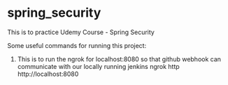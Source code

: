 # spring_security
This is to practice Udemy Course - Spring Security

Some useful commands for running this project:

1) This is to run the ngrok for localhost:8080 so that github webhook can communicate with our locally running jenkins ngrok http http://localhost:8080
